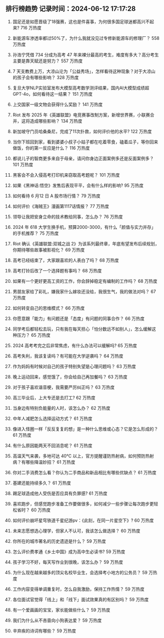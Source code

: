 
## 排行榜趋势 记录时间：2024-06-12 17:17:28
  
  1. 国足还是如愿晋级了18强赛，这也是件喜事，为何很多国足球迷都高兴不起来? 716 万热度
    
  2. 新能源车渗透率都过50%了，为什么我就没见过专修新能源车的修理厂？ 558 万热度
    
  3. 孙浩宁凭借 734 分成为高考 47 年来裸分最高的考生，难度有多大？高分考生主要是靠天赋还是努力？ 557 万热度
    
  4. 7 天支教费上万，大凉山沦为「公益秀场」，怎样看待这种现象？对于大凉山的孩子会有哪些影响？ 328 万热度
    
  5. 复旦大学NLP实验室发布大模型高考数学测评结果，国内AI大模型成绩超GPT-4o，如何看待这一结果？ 151 万热度
    
  6. 上交国家一级文物会获得什么奖励？ 141 万热度
    
  7. Riot 发布 2025 年《英雄联盟》电竞赛事改制方案，新增世界赛，小联赛合并，这将造成哪些影响？ 134 万热度
    
  8. 新加坡守门员哈桑桑尼，完成了11次扑救，如何评价他的水平? 122 万热度
    
  9. 当你下班回到家，看到婆婆小叔子小姑子都在吃着零食，磕着瓜子，等你回来做饭，你的第一反应是什么？ 116 万热度
    
  10. 都说儿子的智商更多来自于母亲，请问你身边正面案例多还是反面案例多？ 101 万热度
    
  11. 黑客会不会入侵高考打印机来窃取高考题呢？ 101 万热度
    
  12. 如果《黑神话:悟空》发售后表现平平，会有什么样的影响? 95 万热度
    
  13. 如何看待 6 月12 日 A 股市场行情？ 79 万热度
    
  14. 如何评价《海贼王》漫画第1117话情报？ 77 万热度
    
  15. 领导让我把安身立命的技术教给同事，怎么办？ 76 万热度
    
  16. 2024 年 618 大学生换手机，预算2000-3000，有什么「颜值与实力并存」的手机推荐？ 75 万热度
    
  17. Riot 确认《英雄联盟:双城之战 2》为该系列最终章，年底有望发布后续规划，你期待哪些故事被影视化？ 69 万热度
    
  18. 高考已经结束了，大家跟喜欢的人表白了吗？ 68 万热度
    
  19. 高考打铃后改了一个选择题有事吗？ 68 万热度
    
  20. 如果有一个更好更高工资的工作，你会辞掉稳定有编制的工作吗？ 68 万热度
    
  21. 男朋友家给了彩礼，嫌我家什么嫁妆还没给，我很生气，我的做法对吗？ 67 万热度
    
  22. 如何转变自己的思维模式？ 66 万热度
    
  23. 你愿意跟「能力」有问题还是「态度」有问题的同事合作？ 66 万热度
    
  24. 同学考后都轻松去玩，只有我在每天担心「怕分数远不如别人」，怎么缓解这种压力？ 65 万热度
    
  25. 2024 高考考完之后非常焦虑，有什么办法可以缓解吗? 65 万热度
    
  26. 高考失利，我该复读吗？有可能在大学逆袭吗？ 64 万热度
    
  27. 作为妈妈有时候对自己的孩子特别失望是心理问题吗？ 63 万热度
    
  28. 晚上运动回来，感觉饿了，你会给自己再加餐吗？ 63 万热度
    
  29. 对于孩子喜欢谐音梗，我需要严厉纠正吗？ 63 万热度
    
  30. 高三毕业后，上大专还是去打工? 62 万热度
    
  31. 当身边有特别负能量的人时，该怎么办？ 62 万热度
    
  32. 中年人减肥怎么选择运动方式？ 61 万热度
    
  33. 像进入怪圈一样「反反复复的想」是一种什么思维或心态？它是怎么形成的？ 61 万热度
    
  34. 有什么原因能两天不回消息呢？ 61 万热度
    
  35. 高温天气来袭，多地可达 40℃ 以上，官方提醒谨防热射病，如何预防热射病？有哪些降温妙招？ 61 万热度
    
  36. 你对二手消费怎么看？你认为二手商品和新品相比有哪些优缺点？ 61 万热度
    
  37. 基建还能持续多久？ 61 万热度
    
  38. 踢足球造成他人受伤是否应具有负罪感? 61 万热度
    
  39. 喜欢跑步，但感觉跑步准备工作要做很多，如何减少一些步骤让每次跑步更轻松省时？ 60 万热度
    
  40. 如何评价崩坏星穹铁道千星纪游pv：《此刻，在同一片星空下》? 60 万热度
    
  41. 未来志愿想选心理学，但家人不认可，我该怎么做选择？ 60 万热度
    
  42. 你所在的城市著名的历史遗迹是什么？ 59 万热度
    
  43. 怎么评价费孝通《乡土中国》成为高中生必读书? 59 万热度
    
  44. 孩子学习不好，每天写作业到很晚，该怎么办？ 59 万热度
    
  45. 为什么现在越来越多的顶尖名校毕业生，会选择考小地方的公务员？ 59 万热度
    
  46. 工作内容变得单调重复时，怎么自我激励，保持工作热情？ 59 万热度
    
  47. 各位面试官觉得「线上」和「线下」面试效果真的有区别吗？ 59 万热度
    
  48. 有一个爱画画的宝宝，家长能做些什么？ 59 万热度
    
  49. 我们为什么从不吝啬向小狗表达爱？ 59 万热度
    
  50. 辛弃疾的诗词有哪些？ 59 万热度
    